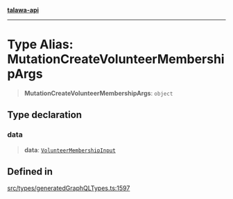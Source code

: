 [**talawa-api**](../../../README.md)

***

# Type Alias: MutationCreateVolunteerMembershipArgs

> **MutationCreateVolunteerMembershipArgs**: `object`

## Type declaration

### data

> **data**: [`VolunteerMembershipInput`](VolunteerMembershipInput.md)

## Defined in

[src/types/generatedGraphQLTypes.ts:1597](https://github.com/Suyash878/talawa-api/blob/b5a9d8b4a1ea678a3d6f5b710b3721f91a3052fc/src/types/generatedGraphQLTypes.ts#L1597)

